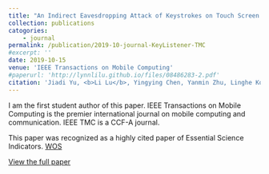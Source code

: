 ```yaml
---
title: "An Indirect Eavesdropping Attack of Keystrokes on Touch Screen through Acoustic Sensing"
collection: publications
catogories: 
    - journal
permalink: /publication/2019-10-journal-KeyListener-TMC
#excerpt: ''
date: 2019-10-15
venue: 'IEEE Transactions on Mobile Computing'
#paperurl: 'http://lynnlilu.github.io/files/08486283-2.pdf'
citation: 'Jiadi Yu, <b>Li Lu</b>, Yingying Chen, Yanmin Zhu, Linghe Kong. &quot;An Indirect Eavesdropping Attack of Keystrokes on Touch Screen through Acoustic Sensing.&quot; <i>IEEE Transactions on Mobile Computing</i>. vol. 20, no. 2, pp. 337-351. 2020. doi: 10.1109/TMC.2019.2947468.'
---
```


I am the first student author of this paper. IEEE Transactions on Mobile Computing is the premier international journal on mobile computing and communication. IEEE TMC is a CCF-A journal. 

This paper was recognized as a highly cited paper of Essential Science Indicators. [WOS](https://webofscience.clarivate.cn/wos/alldb/full-record/WOS:000607805200004)


[View the full paper](https://www.doi.org/10.1109/TMC.2019.2947468)

